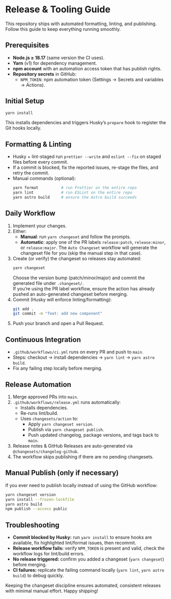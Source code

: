 # Release & Tooling Guide

This repository ships with automated formatting, linting, and publishing. Follow this guide to keep everything running smoothly.

## Prerequisites

- **Node.js ≥ 18.17** (same version the CI uses).
- **Yarn** (v1) for dependency management.
- **npm account** with an automation access token that has publish rights.
- **Repository secrets** in GitHub:
  - `NPM_TOKEN`: npm automation token (Settings → Secrets and variables → Actions).

## Initial Setup

```bash
yarn install
```

This installs dependencies and triggers Husky’s `prepare` hook to register the Git hooks locally.

## Formatting & Linting

- Husky + lint-staged run `prettier --write` and `eslint --fix` on staged files before every commit.
- If a commit is blocked, fix the reported issues, re-stage the files, and retry the commit.
- Manual commands (optional):
  ```bash
  yarn format          # run Prettier on the entire repo
  yarn lint            # run ESLint on the entire repo
  yarn astro build     # ensure the Astro build succeeds
  ```

## Daily Workflow

1. Implement your changes.
2. Either:
   - **Manual**: run `yarn changeset` and follow the prompts.
   - **Automatic**: apply one of the PR labels `release:patch`, `release:minor`, or `release:major`. The `Auto Changeset` workflow will generate the changeset file for you (skip the manual step in that case).
3. Create (or verify) the changeset so releases stay automated:
   ```bash
   yarn changeset
   ```
   Choose the version bump (patch/minor/major) and commit the generated file under `.changeset/`.  
   If you’re using the PR label workflow, ensure the action has already pushed an auto-generated changeset before merging.
4. Commit (Husky will enforce linting/formatting):
   ```bash
   git add .
   git commit -m "feat: add new component"
   ```
5. Push your branch and open a Pull Request.

## Continuous Integration

- `.github/workflows/ci.yml` runs on every PR and push to `main`.
- Steps: checkout → install dependencies → `yarn lint` → `yarn astro build`.
- Fix any failing step locally before merging.

## Release Automation

1. Merge approved PRs into `main`.
2. `.github/workflows/release.yml` runs automatically:
   - Installs dependencies.
   - Re-runs lint/build.
   - Uses `changesets/action` to:
     - Apply `yarn changeset version`.
     - Publish via `yarn changeset publish`.
     - Push updated changelog, package versions, and tags back to `main`.
3. Release notes & GitHub Releases are auto-generated via `@changesets/changelog-github`.
4. The workflow skips publishing if there are no pending changesets.

## Manual Publish (only if necessary)

If you ever need to publish locally instead of using the GitHub workflow:

```bash
yarn changeset version
yarn install --frozen-lockfile
yarn astro build
npm publish --access public
```

## Troubleshooting

- **Commit blocked by Husky:** run `yarn install` to ensure hooks are available, fix highlighted lint/format issues, then recommit.
- **Release workflow fails:** verify `NPM_TOKEN` is present and valid, check the workflow logs for lint/build errors.
- **No release triggered:** confirm you added a changeset (`yarn changeset`) before merging.
- **CI failures:** replicate the failing command locally (`yarn lint`, `yarn astro build`) to debug quickly.

Keeping the changeset discipline ensures automated, consistent releases with minimal manual effort. Happy shipping!
